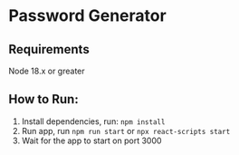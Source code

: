 # Password Generator

## Requirements

Node 18.x or greater

## How to Run:

1. Install dependencies, run: `npm install`
2. Run app, run `npm run start` or `npx react-scripts start`
3. Wait for the app to start on port 3000
